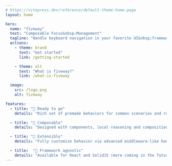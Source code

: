 ```yaml
---
# https://vitepress.dev/reference/default-theme-home-page
layout: home

hero:
  name: "fiveway"
  text: "Composable Focus&nbsp;Management"
  tagline: "Handle keyboard navigation in your favorite UI&nbsp;framework."
  actions:
    - theme: brand
      text: "Get started"
      link: /getting-started

    - theme: alt
      text: "What is fiveway?"
      link: /what-is-fiveway

  image:
    src: /logo.png
    alt: fiveway

features:
  - title: "🚀 Ready to go"
    details: "Rich set of premade behaviors for common scenarios and robust defaults"

  - title: "🧱 Composable"
    details: "Designed with components, local reasoning and composition in mind"

  - title: "🔌 Extensible"
    details: "Fully customize behavior via advanced middleware-like handler system"

  - title:  "🌈 Framework agnostic"
    details: "Available for React and SolidJS (more coming in the future)"
---
```




